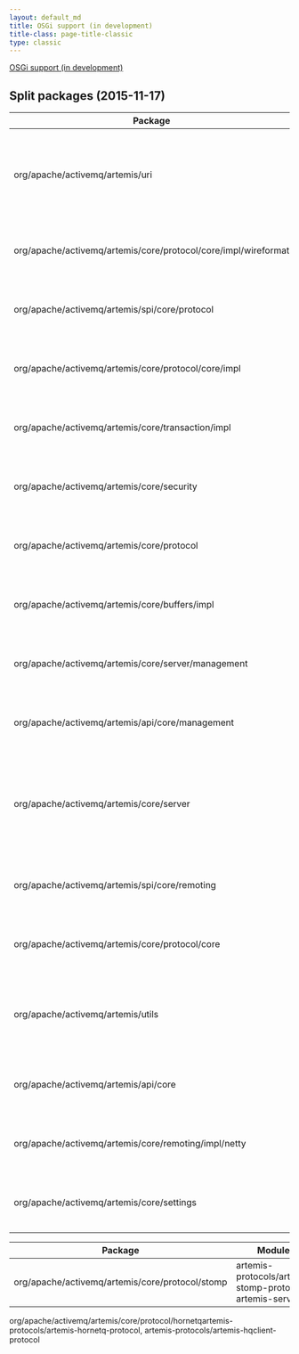 ```yaml
---
layout: default_md
title: OSGi support (in development) 
title-class: page-title-classic
type: classic
---
```


[OSGi support (in development)](osgi-support-in-development)


Split packages (2015-11-17)
---------------------------

Package|Modules
---|---
org/apache/activemq/artemis/uri|artemis-core-client, artemis-jms-client, artemis-server
org/apache/activemq/artemis/core/protocol/core/impl/wireformat|artemis-core-client, artemis-server
org/apache/activemq/artemis/spi/core/protocol    |artemis-core-client, artemis-server
org/apache/activemq/artemis/core/protocol/core/impl|artemis-core-client, artemis-server
org/apache/activemq/artemis/core/transaction/impl|artemis-core-client, artemis-server
org/apache/activemq/artemis/core/security|artemis-core-client, artemis-server
org/apache/activemq/artemis/core/protocol|artemis-core-client, artemis-server
org/apache/activemq/artemis/core/buffers/impl|artemis-commons, artemis-core-client
org/apache/activemq/artemis/core/server/management|artemis-core-client, artemis-server
org/apache/activemq/artemis/api/core/management|artemis-core-client, artemis-server
org/apache/activemq/artemis/core/server|artemis-commons (1 class), artemis-core-client (1 class), artemis-server
org/apache/activemq/artemis/spi/core/remoting|artemis-core-client, artemis-server
org/apache/activemq/artemis/core/protocol/core|artemis-core-client, artemis-server
org/apache/activemq/artemis/utils|artemis-commons, artemis-core-client, artemis-server
org/apache/activemq/artemis/api/core|artemis-commons, artemis-core-client
org/apache/activemq/artemis/core/remoting/impl/netty|artemis-core-client, artemis-server
org/apache/activemq/artemis/core/settings|artemis-core-client, artemis-server

Package|Modules
---|---
org/apache/activemq/artemis/core/protocol/stomp|artemis-protocols/artemis-stomp-protocol, artemis-server
org/apache/activemq/artemis/core/protocol/hornetqartemis-protocols/artemis-hornetq-protocol, artemis-protocols/artemis-hqclient-protocol

